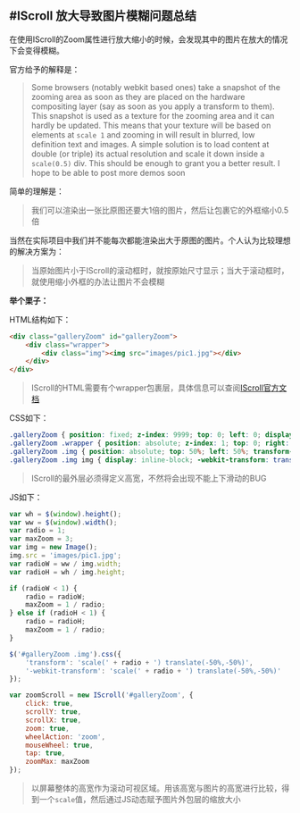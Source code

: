 #IScroll 放大导致图片模糊问题总结 
---

在使用IScroll的Zoom属性进行放大缩小的时候，会发现其中的图片在放大的情况下会变得模糊。

官方给予的解释是：
>Some browsers (notably webkit based ones) take a snapshot of the zooming area as soon as they are placed on the hardware compositing layer (say as soon as you apply a transform to them). This snapshot is used as a texture for the zooming area and it can hardly be updated. This means that your texture will be based on elements at `scale 1` and zooming in will result in blurred, low definition text and images.
>A simple solution is to load content at double (or triple) its actual resolution and scale it down inside a `scale(0.5)` div. This should be enough to grant you a better result. I hope to be able to post more demos soon

简单的理解是：
>我们可以渲染出一张比原图还要大1倍的图片，然后让包裹它的外框缩小0.5倍

当然在实际项目中我们并不能每次都能渲染出大于原图的图片。个人认为比较理想的解决方案为：
>当原始图片小于IScroll的滚动框时，就按原始尺寸显示；当大于滚动框时，就使用缩小外框的办法让图片不会模糊

**举个栗子：**

HTML结构如下：
``` html
<div class="galleryZoom" id="galleryZoom">
	<div class="wrapper">
		<div class="img"><img src="images/pic1.jpg"></div>
	</div>
</div>
```
>IScroll的HTML需要有个wrapper包裹层，具体信息可以查阅[IScroll官方文档](https://github.com/cubiq/iscroll)

CSS如下：
``` css
.galleryZoom { position: fixed; z-index: 9999; top: 0; left: 0; display: block; overflow: hidden; width: 100%; height: 100%; background-color: #000; }
.galleryZoom .wrapper { position: absolute; z-index: 1; top: 0; right: 0; bottom: 0; left: 0; }
.galleryZoom .img { position: absolute; top: 50%; left: 50%; transform-origin: left top; -webkit-transform-origin: left top;  }
.galleryZoom .img img { display: inline-block; -webkit-transform: translate3d(0,0,0)}
```
>IScroll的最外层必须得定义高宽，不然将会出现不能上下滑动的BUG

JS如下：
``` javascript
var wh = $(window).height();
var ww = $(window).width();
var radio = 1;
var maxZoom = 3;
var img = new Image();
img.src = 'images/pic1.jpg';
var radioW = ww / img.width;
var radioH = wh / img.height;

if (radioW < 1) {
	radio = radioW;
	maxZoom = 1 / radio;
} else if (radioH < 1) {
	radio = radioH;
	maxZoom = 1 / radio;
}

$('#galleryZoom .img').css({
	'transform': 'scale(' + radio + ') translate(-50%,-50%)',
	'-webkit-transform': 'scale(' + radio + ') translate(-50%,-50%)'
});

var zoomScroll = new IScroll('#galleryZoom', {
	click: true,
	scrollY: true,
	scrollX: true,
	zoom: true,
	wheelAction: 'zoom',
	mouseWheel: true,
	tap: true,
	zoomMax: maxZoom
});
```
>以屏幕整体的高宽作为滚动可视区域。用该高宽与图片的高宽进行比较，得到一个`scale`值，然后通过JS动态赋予图片外包层的缩放大小